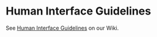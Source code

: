 Human Interface Guidelines
==========================

See [Human Interface Guidelines](http://wiki.sugarlabs.org/go/Human_Interface_Guidelines) on our Wiki.
